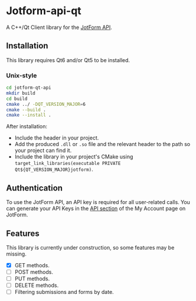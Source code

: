 # Jotform-api-qt

A C++/Qt Client library for the [JotForm API](http://api.jotform.com/docs/).

## Installation

This library requires Qt6 and/or Qt5 to be installed.

### Unix-style

```bash
cd jotform-qt-api
mkdir build
cd build
cmake ../ -DQT_VERSION_MAJOR=6
cmake --build .
cmake --install .
```

After installation:

- Include the header in your project.
- Add the produced `.dll` or `.so` file and the relevant header to the path so your project can find it.
- Include the library in your project's CMake using `target_link_libraries(executable PRIVATE Qt${QT_VERSION_MAJOR}jotform)`.

## Authentication

To use the JotForm API, an API key is required for all user-related calls. You can generate your API Keys in the [API section](http://www.jotform.com/myaccount/api) of the My Account page on JotForm.

## Features

This library is currently under construction, so some features may be missing.

- [x] GET methods.
- [ ] POST methods.
- [ ] PUT methods.
- [ ] DELETE methods.
- [ ] Filtering submissions and forms by date.
